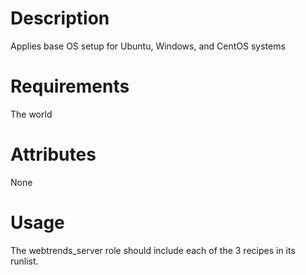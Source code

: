 Description
===========

Applies base OS setup for Ubuntu, Windows, and CentOS systems

Requirements
============

The world

Attributes
==========

None

Usage
=====

The webtrends_server role should include each of the 3 recipes in its runlist.